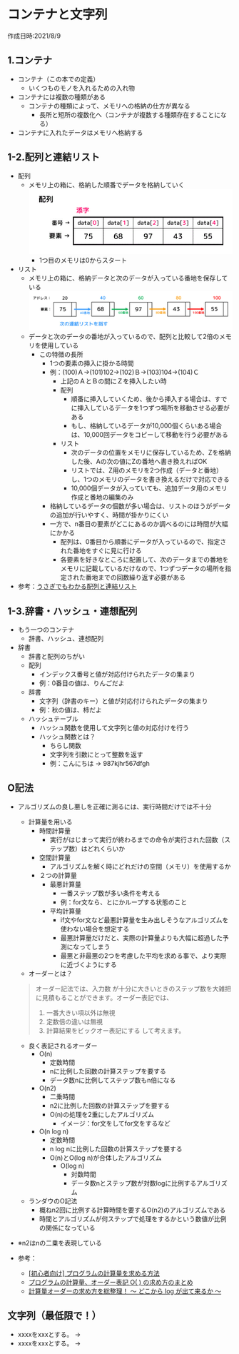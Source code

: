 # コンテナと文字列
作成日時:2021/8/9

## 1.コンテナ
* コンテナ（この本での定義）
  * いくつものモノを入れるための入れ物
* コンテナには複数の種類がある
  * コンテナの種類によって、メモリへの格納の仕方が異なる
    * 長所と短所の複数化へ（コンテナが複数する種類存在することになる）
* コンテナに入れたデータはメモリへ格納する

## 1-2.配列と連結リスト
* 配列
  * メモリ上の箱に、格納した順番でデータを格納していく
  ![](2021-08-10-23-15-31.png)
    * 1つ目のメモリは0からスタート
* リスト
  * メモリ上の箱に、格納データと次のデータが入っている番地を保存している
  ![](2021-08-10-23-19-02.png)
  * データと次のデータの番地が入っているので、配列と比較して2倍のメモリを使用している
    * この特徴の長所
      * 1つの要素の挿入に掛かる時間
      * 例：(100)Ａ->(101)102->(102)Ｂ->(103)104->(104)Ｃ
        * 上記のＡとＢの間にＺを挿入したい時
        * 配列
          * 順番に挿入していくため、後から挿入する場合は、すでに挿入しているデータを1つずつ場所を移動させる必要がある
          * もし、格納しているデータが10,000個くらいある場合は、10,000回データをコピーして移動を行う必要がある
        * リスト
          * 次のデータの位置をメモリに保存しているため、Zを格納した後、Aの次の値にZの番地へ書き換えればOK
          * リストでは、Z用のメモリを2つ作成（データと番地）し、1つのメモリのデータを書き換えるだけで対応できる
          * 10,000個データが入っていても、追加データ用のメモリ作成と番地の編集のみ
      * 格納しているデータの個数が多い場合は、リストのほうがデータの追加が行いやすく、時間が掛かりにくい
      * 一方で、n番目の要素がどこにあるのか調べるのには時間が大幅にかかる
        * 配列は、0番目から順番にデータが入っているので、指定された番地をすぐに見に行ける
        * 各要素を好きなところに配置して、次のデータまでの番地をメモリに記載しているだけなので、1つずつデータの場所を指定された番地までの回数繰り返す必要がある
* 参考：[うさぎでもわかる配列と連結リスト](https://www.momoyama-usagi.com/entry/info-algo-list)

## 1-3.辞書・ハッシュ・連想配列
* もう一つのコンテナ
  * 辞書、ハッシュ、連想配列
* 辞書
  * 辞書と配列のちがい
  * 配列
    * インデックス番号と値が対応付けられたデータの集まり
    * 例：0番目の値は、りんごだよ
  * 辞書
    * 文字列（辞書のキー）と値が対応付けられたデータの集まり
    * 例：秋の値は、柿だよ
  * ハッシュテーブル
    * ハッシュ関数を使用して文字列と値の対応付けを行う
    * ハッシュ関数とは？
      * ちらし関数
      * 文字列を引数にとって整数を返す
      * 例：こんにちは -> 987kjhr567dfgh

## O記法
- アルゴリズムの良し悪しを正確に測るには、実行時間だけでは不十分
  - 計算量を用いる
    - 時間計算量
      - 実行がはじまって実行が終わるまでの命令が実行された回数（ステップ数）はどれくらいか
    - 空間計算量
      - アルゴリズムを解く時にどれだけの空間（メモリ）を使用するか
    - ２つの計算量
      - 最悪計算量
        - 一番ステップ数が多い条件を考える
        - 例：for文なら、とにかループする状態のこと
      - 平均計算量
        - if文やfor文など最悪計算量を生み出しそうなアルゴリズムを使わない場合を想定する
        - 最悪計算量だけだと、実際の計算量よりも大幅に超過した予測になってしまう
        - 最悪と非最悪の2つを考慮した平均を求める事で、より実際に近づくようにする
  - オーダーとは？
  > オーダー記法では、入力数  が十分に大きいときのステップ数を大雑把に見積もることができます。オーダー表記では、
  > 1. 一番大きい項以外は無視
  > 2. 定数倍の違いは無視
  > 3. 計算結果をビックオー表記にする
  > して考えます。
  - 良く表記されるオーダー
    -  O(n)
       -  定数時間
       -  nに比例した回数の計算ステップを要する 
       -  データ数nに比例してステップ数もn倍になる
    -  O(n2)
       -  二乗時間
       -  n2に比例した回数の計算ステップを要する
       -  O(n)の処理を2重にしたアルゴリズム
          -  イメージ：for文をしてfor文をするなど
    -  O(n log n)
       -  定数時間
       -  n log nに比例した回数の計算ステップを要する
       -  O(n)とO(log n)が合体したアルゴリズム
          -  O(log n)
             -  対数時間
             -  データ数nとステップ数が対数logに比例するアルゴリズム
  - ランダウのO記法
    - 概ねn2回に比例する計算時間を要するO(n2)のアルゴリズムである
    - 時間とアルゴリズムが何ステップで処理をするかという数値が比例の関係になっている

- ※n2はnの二乗を表現している
- 参考：
  - [[初心者向け] プログラムの計算量を求める方法](https://qiita.com/cotrpepe/items/1f4c38cc9d3e3a5f5e9c)
  - [プログラムの計算量、オーダー表記 O( ) の求め方のまとめ](https://www.momoyama-usagi.com/entry/calc-order)
  - [計算量オーダーの求め方を総整理！ 〜 どこから log が出て来るか 〜](https://qiita.com/drken/items/872ebc3a2b5caaa4a0d0)

## 文字列（最低限で！）
* xxxxをxxxとする。
→
* xxxxをxxxとする。
→
